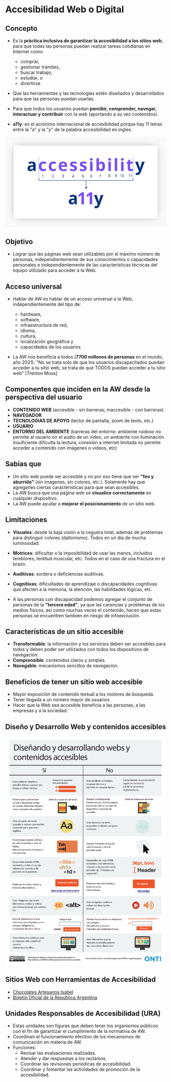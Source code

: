 # Accesibilidad Web o Digital

## Concepto

* Es la **práctica inclusiva de garantizar la accesibilidad a los sitios web**, para que todas las personas puedan realizar tareas cotidianas en Internet como:
  * comprar,
  * gestionar trámites,
  * buscar trabajo,
  * estudiar, o
  * divertirse

* Que las herramientas y las tecnologías estén diseñados y desarrollados para que las personas puedan usarlas.

* Para que todos los usuarios puedan **percibir, comprender, navegar, interactuar y contribuir** con la web (aportando a su vez contenidos).

* **a11y**: es el acrónimo internacional de accesibilidad porque hay 11 letras entre la "a" y la "y" de la palabra accesibilidad en ingles.

![a11y](img/a11y.png)

## Objetivo

* Lograr que las páginas web sean utilizables por el máximo número de personas, independientemente de sus conocimientos o capacidades personales e independientemente de las características técnicas del equipo utilizado para acceder a la Web.

## Acceso universal

* Hablar de AW es hablar de un acceso universal a la Web, independientemente del tipo de:
  * hardware,
  * software,
  * infraestructura de red,
  * idioma,
  * cultura,
  * localización geográfica y
  * capacidades de los usuarios

* La AW nos beneficia a todos (**7700 millones de personas** en el mundo, año 2021). "No se trata solo de que los usuarios discapacitados puedan acceder a tu sitio web, se trata de que TODOS puedan acceder a tu sitio web" [Trenton Moss]

## Componentes que inciden en la AW desde la perspectiva del usuario

* **CONTENIDO WEB** (accesible - sin barreras; inaccesible - con barreras)
* **NAVEGADOR**
* **TECNOLOGIAS DE APOYO** (lector de pantalla, zoom de texto, etc.)
* **USUARIO**
* **ENTORNO DEL AMBIENTE** (barreras del entorno: ambiente ruidoso no permite al usuario oir el audio de un video, un ambiente con iluminación insuficiente dificulta la lectura, conexión a internet limitada no permite acceder a contenido con imágenes o videos, etc)

## Sabias que

* Un sitio web puede ser accesible y no por eso tiene que ser **"feo y aburrido"** (sin imagenes, sin colores, etc.). Solamente hay que agregarles ciertas características para que sean accesibles.
* La AW busca que una página web se **visualice correctamente** en cualquier dispositivo.
* La AW puede ayudar a **mejorar el posicionamiento** de un sitio web.

## Limitaciones

* **Visuales**: desde la baja visión a la ceguera total, además de problemas para distinguir colores (daltonismo). Todos en un día de mucha luminosidad.
* **Motrices**: dificultar o la imposibilidad de usar las manos, incluidos temblores, lentitud muscular, etc. Todos en el caso de una fractura en el brazo.
* **Auditivas**: sordera o deficiencias auditivas.
* **Cognitivas**: dificultades de aprendizaje o discapacidades cognitivas que afecten a la memoria, la atención, las habilidades lógicas, etc.

* A las personas con discapacidad podemos agregar el conjunto de personas de la **"tercera edad"**, ya que las carencias y problemas de los medios físicos, así como muchas veces el contenido, hacen que estas personas se encuentren también en riesgo de infoexclusión.

## Características de un sitio accesible

* **Transformable**: la información y los servicios deben ser accesibles para todos y deben poder ser utilizados con todos los dispositivos de navegación.
* **Comprensible**: contenidos claros y simples.
* **Navegable**: mecanismos sencillos de navegación.

## Beneficios de tener un sitio web accesible

* Mayor exposición de contenido textual a los motores de búsqueda.
* Tener llegada a un número mayor de usuarios.
* Hacer que la Web sea accesible beneficia a las personas, a las empresas y a la sociedad.
  
## Diseño y Desarrollo Web y contenidos accesibles

![Diseñando y desarrollando webs y contenidos accesibles](img/dyd.jpg)

## Sitios Web con Herramientas de Accesibilidad

* [Chocolates Artesanos Isabel](https://chocolatesartesanosisabel.com/)
* [Boletin Oficial de la República Argentina](https://www.boletinoficial.gob.ar/)

## Unidades Responsables de Accesibilidad (URA)

* Estas unidades son figuras que deben tener los organismos públicos con el fin de garantizar el cumplimiento de la normativa de AW.
* Coordinan el funcionamiento efectivo de los mecanismos de comunicación en materia de AW.
* Funciones:
  * Revisar las evaluaciones realizadas.
  * Atender y dar respuestas a los reclamos.
  * Coordinar las revisiones periódicas de accesibilidad.
  * Coordinar y fomentar las actividades de promoción de la accesibilidad.
